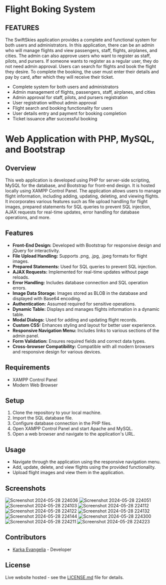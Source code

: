 # Flight Boking System 

## FEATURES
The SwiftSkies application provides a complete and functional system for both users and administrators. In this application, there can be an admin who will manage flights and view passengers, staff, flights, airplanes, and cities. The admin can also approve users who want to register as staff, pilots, and pursers. If someone wants to register as a regular user, they do not need admin approval. Users can search for flights and book the flight they desire. To complete the booking, the user must enter their details and pay by card, after which they will receive their ticket.
- Complete system for both users and administrators
- Admin management of flights, passengers, staff, airplanes, and cities
- Admin approval for staff, pilots, and pursers registration
- User registration without admin approval
- Flight search and booking functionality for users
- User details entry and payment for booking completion
- Ticket issuance after successful booking

# Web Application with PHP, MySQL, and Bootstrap

## Overview
This web application is developed using PHP for server-side scripting, MySQL for the database, and Bootstrap for front-end design. It is hosted locally using XAMPP Control Panel. The application allows users to manage flight information, including adding, updating, deleting, and viewing flights. It incorporates various features such as file upload handling for flight images, prepared statements for SQL queries to prevent SQL injection, AJAX requests for real-time updates, error handling for database operations, and more.

## Features
- **Front-End Design:** Developed with Bootstrap for responsive design and jQuery for interactivity.
- **File Upload Handling:** Supports .png, .jpg, .jpeg formats for flight images.
- **Prepared Statements:** Used for SQL queries to prevent SQL injection.
- **AJAX Requests:** Implemented for real-time updates without page reloads.
- **Error Handling:** Includes database connection and SQL operation errors.
- **Image Data Storage:** Images stored as BLOB in the database and displayed with Base64 encoding.
- **Authentication:** Assumed required for sensitive operations.
- **Dynamic Table:** Displays and manages flights information in a dynamic table.
- **Modal Dialogs:** Used for adding and updating flight records.
- **Custom CSS:** Enhances styling and layout for better user experience.
- **Responsive Navigation Menu:** Includes links to various sections of the admin panel.
- **Form Validation:** Ensures required fields and correct data types.
- **Cross-browser Compatibility:** Compatible with all modern browsers and responsive design for various devices.

## Requirements
- XAMPP Control Panel
- Modern Web Browser

## Setup
1. Clone the repository to your local machine.
2. Import the SQL database file.
3. Configure database connection in the PHP files.
4. Open XAMPP Control Panel and start Apache and MySQL.
5. Open a web browser and navigate to the application's URL.

## Usage
- Navigate through the application using the responsive navigation menu.
- Add, update, delete, and view flights using the provided functionality.
- Upload flight images and view them in the application.

## Screenshots
![Screenshot 2024-05-28 224036](https://github.com/evakarka/SwiftSkies_Flight_Booking_System/assets/126707187/db6b27e6-e8f4-432a-a772-2dbd5f98a4f0)
![Screenshot 2024-05-28 224051](https://github.com/evakarka/SwiftSkies_Flight_Booking_System/assets/126707187/40c0c71f-19d9-4afe-b44d-2be29eaee57e)
![Screenshot 2024-05-28 224103](https://github.com/evakarka/SwiftSkies_Flight_Booking_System/assets/126707187/18bc03b1-bd76-4601-9496-4b186ce25ed0)
![Screenshot 2024-05-28 224112](https://github.com/evakarka/SwiftSkies_Flight_Booking_System/assets/126707187/058dc192-44e3-42c7-9ba6-2e94837c2b6d)
![Screenshot 2024-05-28 224122](https://github.com/evakarka/SwiftSkies_Flight_Booking_System/assets/126707187/46f6836c-f86c-45ff-8c41-12c35663ec9d)
![Screenshot 2024-05-28 224132](https://github.com/evakarka/SwiftSkies_Flight_Booking_System/assets/126707187/ce46a9f7-8ecb-4565-b8a8-47bd45b17921)
![Screenshot 2024-05-28 224144](https://github.com/evakarka/SwiftSkies_Flight_Booking_System/assets/126707187/f097c88c-d7dd-4b95-8e16-fdbc6def3ed4)
![Screenshot 2024-05-28 224300](https://github.com/evakarka/SwiftSkies_Flight_Booking_System/assets/126707187/307251c6-775b-4ac8-806b-644ead87b8b3)
![Screenshot 2024-05-28 224211](https://github.com/evakarka/SwiftSkies_Flight_Booking_System/assets/126707187/083b6f84-f61b-473b-a42f-dca611fbd532)
![Screenshot 2024-05-28 224223](https://github.com/evakarka/SwiftSkies_Flight_Booking_System/assets/126707187/e3ba846b-4784-47c2-9cab-88553b4292d1)

## Contributors
- [Karka Evangelia](https://github.com/evakarka) - Developer

## License
Live website hosted - see the [LICENSE.md](LICENSE.md) file for details.

